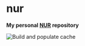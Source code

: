 # nur

**My personal [NUR](https://github.com/nix-community/NUR) repository**

<!-- Remove this if you don't use github actions -->
![Build and populate cache](https://github.com/mgord9518/nur/workflows/Build%20and%20populate%20cache/badge.svg)
